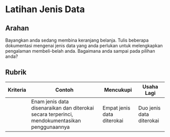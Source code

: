 # Latihan Jenis Data

## Arahan

Bayangkan anda sedang membina keranjang belanja. Tulis beberapa dokumentasi mengenai jenis data yang anda perlukan untuk melengkapkan pengalaman membeli-belah anda. Bagaimana anda sampai pada pilihan anda?

## Rubrik

| Kriteria | Contoh                                                                                        | Mencukupi                  | Usaha Lagi               |
| -------- | --------------------------------------------------------------------------------------------- | -------------------------- | ------------------------ |
|          | Enam jenis data disenaraikan dan diterokai secara terperinci, mendokumentasikan penggunaannya | Empat jenis data diterokai | Duo jenis data diterokai |
